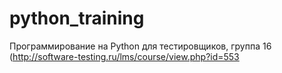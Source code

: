 # python_training
Программирование на Python для тестировщиков, группа 16 (http://software-testing.ru/lms/course/view.php?id=553
